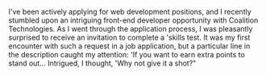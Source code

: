 I've been actively applying for web development positions, and I recently stumbled upon an intriguing front-end developer opportunity with Coalition Technologies. As I went through the application process, I was pleasantly surprised to receive an invitation to complete a 'skills test. It was my first encounter with such a request in a job application, but a particular line in the description caught my attention: 'If you want to earn extra points to stand out... Intrigued, I thought, 'Why not give it a shot?"
